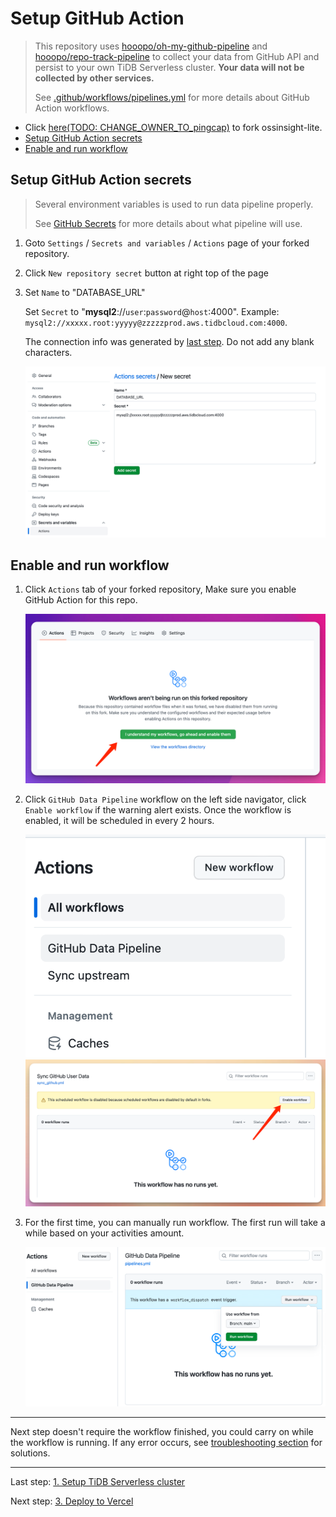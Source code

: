 # Setup GitHub Action

> This repository uses [hooopo/oh-my-github-pipeline](https://github.com/hooopo/oh-my-github-pipeline)
> and [hooopo/repo-track-pipeline](https://github.com/hooopo/repo-track-pipeline) to collect your data from GitHub API
> and persist to your own TiDB Serverless cluster. **Your data will not be collected by other services.**
>
> See [.github/workflows/pipelines.yml](../.github/workflows/pipelines.yml) for more details about GitHub Action
> workflows.

- Click [here(TODO: CHANGE_OWNER_TO_pingcap)](http://github.com/634750802/ossinsight-lite/fork) to fork ossinsight-lite.
- [Setup GitHub Action secrets](#setup-github-action-secrets)
- [Enable and run workflow](#enable-and-run-workflow)

## Setup GitHub Action secrets

> Several environment variables is used to run data pipeline properly.
>
> See [GitHub Secrets](./env.md#github) for more details about what pipeline will use.

1. Goto `Settings` / `Secrets and variables` / `Actions` page of your forked repository.
2. Click `New repository secret` button at right top of the page
3. Set `Name` to "DATABASE_URL"

   Set `Secret` to "**mysql2**://`user`:`password`@`host`:4000".
   Example: `mysql2://xxxxx.root:yyyyy@zzzzzprod.aws.tidbcloud.com:4000`.

   The connection info was generated by [last step](database.md). Do not add any blank characters.

   ![github-set-secret.png](images/github-set-secret.png)

## Enable and run workflow

1. Click `Actions` tab of your forked repository, Make sure you enable GitHub Action for this repo.

   ![enable-fork-action.png](images/enable-fork-action.png)![]()

2. Click `GitHub Data Pipeline` workflow on the left side navigator, click `Enable workflow` if the warning alert
   exists.
   Once the workflow is enabled, it will be scheduled in every 2 hours.

   ![github-actions-side.png](images/github-actions-side.png)
   ![TODO: make new screenshot](images/enable-workflow.png)

3. For the first time, you can manually run workflow. The first run will take a while based on your activities amount.

   ![TODO: make new screenshot](images/run-workflow.png)

---

Next step doesn't require the workflow finished, you could carry on while the workflow is running. If any error occurs,
see [troubleshooting section](../../README.md#troubleshooting) for solutions.

---

Last step: [1. Setup TiDB Serverless cluster](database.md)

Next step: [3. Deploy to Vercel](deploy-to-vercel.md)
